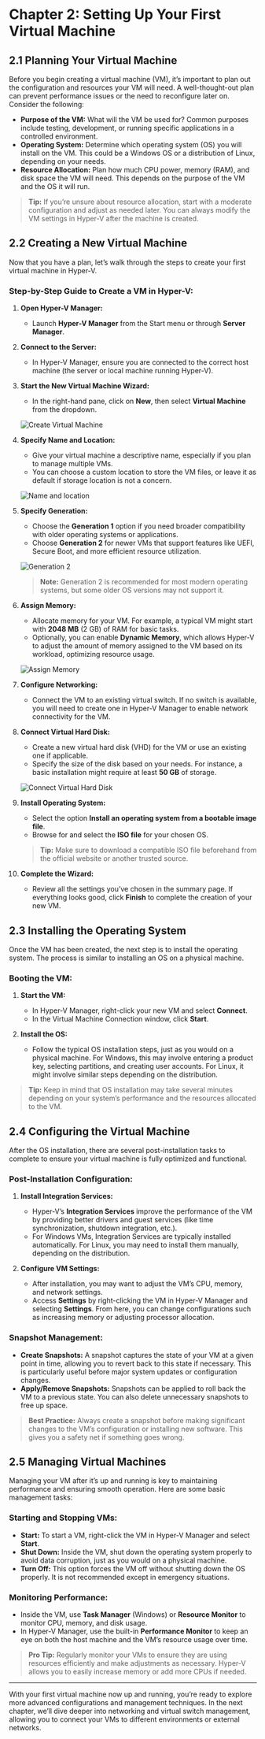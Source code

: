 # Chapter 2: Setting Up Your First Virtual Machine

## 2.1 Planning Your Virtual Machine

Before you begin creating a virtual machine (VM), it’s important to plan out the configuration and resources your VM will need. A well-thought-out plan can prevent performance issues or the need to reconfigure later on. Consider the following:

- **Purpose of the VM:** What will the VM be used for? Common purposes include testing, development, or running specific applications in a controlled environment.
- **Operating System:** Determine which operating system (OS) you will install on the VM. This could be a Windows OS or a distribution of Linux, depending on your needs.
- **Resource Allocation:** Plan how much CPU power, memory (RAM), and disk space the VM will need. This depends on the purpose of the VM and the OS it will run.

> **Tip:** If you’re unsure about resource allocation, start with a moderate configuration and adjust as needed later. You can always modify the VM settings in Hyper-V after the machine is created.

## 2.2 Creating a New Virtual Machine

Now that you have a plan, let’s walk through the steps to create your first virtual machine in Hyper-V.

### Step-by-Step Guide to Create a VM in Hyper-V:

1. **Open Hyper-V Manager:**
   - Launch **Hyper-V Manager** from the Start menu or through **Server Manager**.

2. **Connect to the Server:**
   - In Hyper-V Manager, ensure you are connected to the correct host machine (the server or local machine running Hyper-V).

3. **Start the New Virtual Machine Wizard:**
   - In the right-hand pane, click on **New**, then select **Virtual Machine** from the dropdown.

   ![Create Virtual Machine](https://mylemans.online/assets/img/Hyper-V-Guide/Chapter-2/Chapter-2-2-3.png)

4. **Specify Name and Location:**
   - Give your virtual machine a descriptive name, especially if you plan to manage multiple VMs.
   - You can choose a custom location to store the VM files, or leave it as default if storage location is not a concern.

   ![Name and location](https://mylemans.online/assets/img/Hyper-V-Guide/Chapter-2/Chapter-2-2-4.png)

5. **Specify Generation:**
   - Choose the **Generation 1** option if you need broader compatibility with older operating systems or applications.
   - Choose **Generation 2** for newer VMs that support features like UEFI, Secure Boot, and more efficient resource utilization.

   ![Generation 2](https://mylemans.online/assets/img/Hyper-V-Guide/Chapter-2/Chapter-2-2-5.png)

   > **Note:** Generation 2 is recommended for most modern operating systems, but some older OS versions may not support it.

6. **Assign Memory:**
   - Allocate memory for your VM. For example, a typical VM might start with **2048 MB** (2 GB) of RAM for basic tasks.
   - Optionally, you can enable **Dynamic Memory**, which allows Hyper-V to adjust the amount of memory assigned to the VM based on its workload, optimizing resource usage.

   ![Assign Memory](https://mylemans.online/assets/img/Hyper-V-Guide/Chapter-2/Chapter-2-2-6.png)

7. **Configure Networking:**
   - Connect the VM to an existing virtual switch. If no switch is available, you will need to create one in Hyper-V Manager to enable network connectivity for the VM.

8. **Connect Virtual Hard Disk:**
   - Create a new virtual hard disk (VHD) for the VM or use an existing one if applicable.
   - Specify the size of the disk based on your needs. For instance, a basic installation might require at least **50 GB** of storage.

   ![Connect Virtual Hard Disk](https://mylemans.online/assets/img/Hyper-V-Guide/Chapter-2/Chapter-2-2-8.png)

9. **Install Operating System:**
   - Select the option **Install an operating system from a bootable image file**.
   - Browse for and select the **ISO file** for your chosen OS.

   > **Tip:** Make sure to download a compatible ISO file beforehand from the official website or another trusted source.

10. **Complete the Wizard:**
    - Review all the settings you’ve chosen in the summary page. If everything looks good, click **Finish** to complete the creation of your new VM.

## 2.3 Installing the Operating System

Once the VM has been created, the next step is to install the operating system. The process is similar to installing an OS on a physical machine.

### Booting the VM:
1. **Start the VM:**
   - In Hyper-V Manager, right-click your new VM and select **Connect**.
   - In the Virtual Machine Connection window, click **Start**.

2. **Install the OS:**
   - Follow the typical OS installation steps, just as you would on a physical machine. For Windows, this may involve entering a product key, selecting partitions, and creating user accounts. For Linux, it might involve similar steps depending on the distribution.

> **Tip:** Keep in mind that OS installation may take several minutes depending on your system’s performance and the resources allocated to the VM.

## 2.4 Configuring the Virtual Machine

After the OS installation, there are several post-installation tasks to complete to ensure your virtual machine is fully optimized and functional.

### Post-Installation Configuration:
1. **Install Integration Services:**
   - Hyper-V’s **Integration Services** improve the performance of the VM by providing better drivers and guest services (like time synchronization, shutdown integration, etc.).
   - For Windows VMs, Integration Services are typically installed automatically. For Linux, you may need to install them manually, depending on the distribution.

2. **Configure VM Settings:**
   - After installation, you may want to adjust the VM’s CPU, memory, and network settings.
   - Access **Settings** by right-clicking the VM in Hyper-V Manager and selecting **Settings**. From here, you can change configurations such as increasing memory or adjusting processor allocation.

### Snapshot Management:
- **Create Snapshots:** A snapshot captures the state of your VM at a given point in time, allowing you to revert back to this state if necessary. This is particularly useful before major system updates or configuration changes.
- **Apply/Remove Snapshots:** Snapshots can be applied to roll back the VM to a previous state. You can also delete unnecessary snapshots to free up space.

> **Best Practice:** Always create a snapshot before making significant changes to the VM’s configuration or installing new software. This gives you a safety net if something goes wrong.

## 2.5 Managing Virtual Machines

Managing your VM after it’s up and running is key to maintaining performance and ensuring smooth operation. Here are some basic management tasks:

### Starting and Stopping VMs:
- **Start:** To start a VM, right-click the VM in Hyper-V Manager and select **Start**.
- **Shut Down:** Inside the VM, shut down the operating system properly to avoid data corruption, just as you would on a physical machine.
- **Turn Off:** This option forces the VM off without shutting down the OS properly. It is not recommended except in emergency situations.

### Monitoring Performance:
- Inside the VM, use **Task Manager** (Windows) or **Resource Monitor** to monitor CPU, memory, and disk usage.
- In Hyper-V Manager, use the built-in **Performance Monitor** to keep an eye on both the host machine and the VM’s resource usage over time.

> **Pro Tip:** Regularly monitor your VMs to ensure they are using resources efficiently and make adjustments as necessary. Hyper-V allows you to easily increase memory or add more CPUs if needed.

---

With your first virtual machine now up and running, you’re ready to explore more advanced configurations and management techniques. In the next chapter, we’ll dive deeper into networking and virtual switch management, allowing you to connect your VMs to different environments or external networks.
